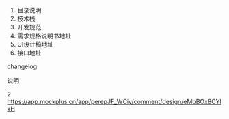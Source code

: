 






1.  目录说明
2.  技术栈
3.  开发规范
4.  需求规格说明书地址
5.  UI设计稿地址
7.  接口地址

changelog

说明

2 https://app.mockplus.cn/app/perepJF_WCiy/comment/design/eMbBOx8CYlxH
